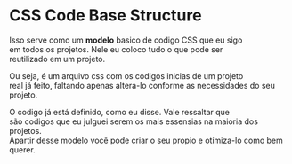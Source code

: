 # CSS Code Base Structure

Isso serve como um **modelo** basico de codigo CSS que eu sigo <br>
em todos os projetos. Nele eu coloco tudo o que pode ser <br>
reutilizado em um projeto. 

Ou seja, é um arquivo css com os codigos inicias de um projeto <br>
real já feito, faltando apenas altera-lo conforme as necessidades do seu projeto. 

O codigo já está definido, como eu disse. Vale ressaltar que <br>
são codigos que eu julguei serem os mais essensias na maioria dos projetos. <br> 
Apartir desse modelo você pode criar o seu propio e otimiza-lo como bem querer.
